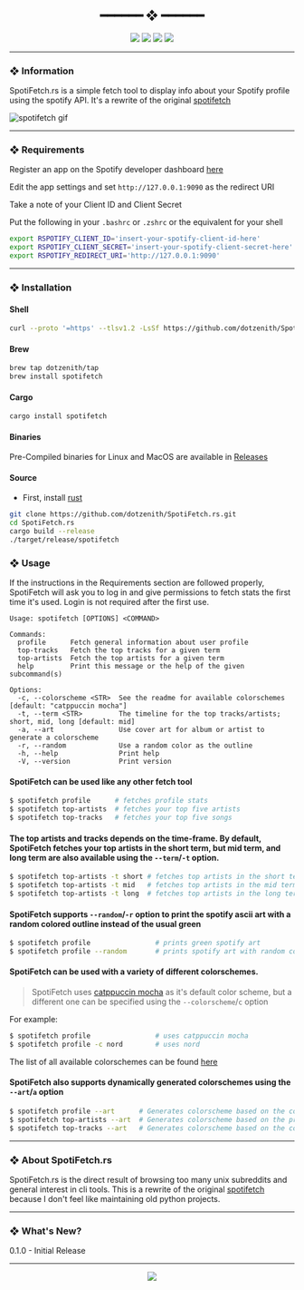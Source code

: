 <h2 align="center"> ━━━━━━  ❖  ━━━━━━ </h2>

<!-- BADGES -->
<div align="center">
   <p></p>
   
   <img src="https://img.shields.io/github/stars/dotzenith/SpotiFetch.rs?color=F8BD96&labelColor=302D41&style=for-the-badge">   

   <img src="https://img.shields.io/github/forks/dotzenith/SpotiFetch.rs?color=DDB6F2&labelColor=302D41&style=for-the-badge">   

   <img src="https://img.shields.io/github/repo-size/dotzenith/SpotiFetch.rs?color=ABE9B3&labelColor=302D41&style=for-the-badge">
   
   <img src="https://img.shields.io/github/commit-activity/y/dotzenith/SpotiFetch.rs?color=96CDFB&labelColor=302D41&style=for-the-badge&label=COMMITS"/>
   <br>
</div>

<p/>

---

### ❖ Information 

  SpotiFetch.rs is a simple fetch tool to display info about your Spotify profile using the spotify API. It's a rewrite of the original [spotifetch](https://github.com/dotzenith/SpotiFetch)

  <img src="https://github.com/dotzenith/dotzenith/blob/main/assets/SpotiFetch/spotifetch.gif" alt="spotifetch gif">

---

### ❖ Requirements

Register an app on the Spotify developer dashboard [here](https://developer.spotify.com/dashboard/)

Edit the app settings and set `http://127.0.0.1:9090` as the redirect URI

Take a note of your Client ID and Client Secret

Put the following in your `.bashrc` or `.zshrc` or the equivalent for your shell
```sh
export RSPOTIFY_CLIENT_ID='insert-your-spotify-client-id-here'
export RSPOTIFY_CLIENT_SECRET='insert-your-spotify-client-secret-here'
export RSPOTIFY_REDIRECT_URI='http://127.0.0.1:9090'
```

---

### ❖ Installation

#### Shell
```sh
curl --proto '=https' --tlsv1.2 -LsSf https://github.com/dotzenith/SpotiFetch.rs/releases/latest/download/spotifetch-installer.sh | sh
```

#### Brew
```sh
brew tap dotzenith/tap
brew install spotifetch
```

#### Cargo
```sh
cargo install spotifetch
```

#### Binaries
Pre-Compiled binaries for Linux and MacOS are available in [Releases](https://github.com/dotzenith/SpotiFetch.rs/releases)

#### Source
- First, install [rust](https://rustup.rs/)
```sh
git clone https://github.com/dotzenith/SpotiFetch.rs.git
cd SpotiFetch.rs
cargo build --release
./target/release/spotifetch
```

### ❖ Usage 

If the instructions in the Requirements section are followed properly, SpotiFetch will ask you to log in and give permissions to fetch stats the first time it's used. Login is not required after the first use. 


```
Usage: spotifetch [OPTIONS] <COMMAND>

Commands:
  profile      Fetch general information about user profile
  top-tracks   Fetch the top tracks for a given term
  top-artists  Fetch the top artists for a given term
  help         Print this message or the help of the given subcommand(s)

Options:
  -c, --colorscheme <STR>  See the readme for available colorschemes [default: "catppuccin mocha"]
  -t, --term <STR>         The timeline for the top tracks/artists; short, mid, long [default: mid]
  -a, --art                Use cover art for album or artist to generate a colorscheme
  -r, --random             Use a random color as the outline
  -h, --help               Print help
  -V, --version            Print version
```


#### SpotiFetch can be used like any other fetch tool

```sh
$ spotifetch profile      # fetches profile stats
$ spotifetch top-artists  # fetches your top five artists
$ spotifetch top-tracks   # fetches your top five songs
```

#### The top artists and tracks depends on the time-frame. By default, SpotiFetch fetches your top artists in the short term, but mid term, and long term are also available using the `--term`/`-t` option.

```sh
$ spotifetch top-artists -t short # fetches top artists in the short term
$ spotifetch top-artists -t mid   # fetches top artists in the mid term
$ spotifetch top-artists -t long  # fetches top artists in the long term
```

#### SpotiFetch supports `--random`/`-r` option to print the spotify ascii art with a random colored outline instead of the usual green

```sh
$ spotifetch profile                # prints green spotify art
$ spotifetch profile --random       # prints spotify art with random color
```

#### SpotiFetch can be used with a variety of different colorschemes.

> SpotiFetch uses [catppuccin mocha](https://github.com/catppuccin) as it's default color scheme, but a different one can be specified using the `--colorscheme`/`c` option 

For example:
```sh
$ spotifetch profile                # uses catppuccin mocha
$ spotifetch profile -c nord        # uses nord
```

The list of all available colorschemes can be found [here](https://github.com/dotzenith/kolorz.rs)

#### SpotiFetch also supports dynamically generated colorschemes using the `--art`/`a` option

```sh
$ spotifetch profile --art      # Generates colorscheme based on the cover art of the recently played song
$ spotifetch top-artists --art  # Generates colorscheme based on the profile image of the top artist
$ spotifetch top-tracks --art   # Generates colorscheme based on the cover art of the top track 
```
---

### ❖ About SpotiFetch.rs

SpotiFetch.rs is the direct result of browsing too many unix subreddits and general interest in cli tools. This is a rewrite of the original [spotifetch](https://github.com/dotzenith/SpotiFetch) because I don't feel like maintaining old python projects.

---

### ❖ What's New? 
0.1.0 - Initial Release

---

<div align="center">

   <img src="https://img.shields.io/static/v1.svg?label=License&message=MIT&color=F5E0DC&labelColor=302D41&style=for-the-badge">

</div>
